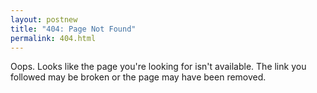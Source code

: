 ```yaml
---
layout: postnew
title: "404: Page Not Found"
permalink: 404.html
---
```


Oops. Looks like the page you're looking for isn't available. The link you followed may be broken or the page may have been removed.

<!-- 
---
layout: fourohfour
title: "404: Page Not Found"
permalink: 404.html
---

{% include image.html url="/assets/dropout.png" %}

<h2 style="text-align: center">404: Page Not Found</h2>

Oops. Looks like the node you're looking for has been dropped. The weight you followed may be broken or the page may have been removed. -->

